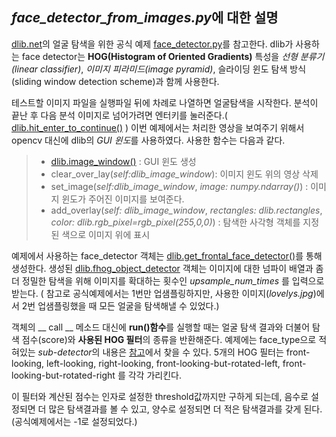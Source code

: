 ## *face_detector_from_images.py*에 대한 설명

[dlib.net](http://dlib.net/)의 얼굴 탐색을 위한 공식 예제 [face_detector.py](http://dlib.net/face_detector.py.html)를 참고한다. dlib가 사용하는 face detector는 **HOG(Histogram of Oriented Gradients)** 특성을 *선형 분류기(linear classifier)*, *이미지 피라미드(image pyramid)*,  슬라이딩 윈도 탐색 방식(sliding window detection scheme)과 함께 사용한다.

테스트할 이미지 파일을 실행파일 뒤에 차례로 나열하면 얼굴탐색을 시작한다.  분석이 끝난 후 다음 분석 이미지로 넘어가려면 엔터키를 눌러준다.( [dlib.hit_enter_to_continue()](http://dlib.net/python/index.html#dlib.hit_enter_to_continue) ) 이번 예제에서는 처리한 영상을 보여주기 위해서 opencv 대신에 dlib의 *GUI 윈도*를 사용하였다. 사용한 함수는 다음과 같다.

>-  [dlib.image_window()](http://dlib.net/python/index.html#dlib.image_window) : GUI 윈도 생성
>- clear_over_lay(*self:dlib_image_window*): 이미지 윈도 위의 영상 삭제
>- set_image(*self:dlib_image_window*, *image: numpy.ndarray()*) : 이미지 윈도가 주어진 이미지를 보여준다.
>- add_overlay(*self: dlib_image_window*, *rectangles: dlib.rectangles*, *color: dlib.rgb_pixel=rgb_pixel(255,0,0)*) : 탐색한 사각형 객체를 지정된 색으로 이미지 위에 표시



예제에서 사용하는 face_detector 객체는 [dlib.get_frontal_face_detector()](http://dlib.net/python/index.html#dlib.get_frontal_face_detector)를 통해 생성한다.  생성된 [dlib.fhog_object_detector](http://dlib.net/python/index.html#dlib.fhog_object_detector) 객체는 이미지에 대한 넘파이 배열과 좀더 정밀한 탐색을 위해 이미지를 확대하는 횟수인 *upsample_num_times* 를 입력으로 받는다. ( 참고로 공식예제에서는 1번만 업샘플링하지만, 사용한 이미지(*lovelys.jpg*)에서 2번 업샘플링했을 때 모든 얼굴을 탐색해낼 수 있었다.) 

객체의 __ call __ 메소드 대신에 **run()함수**를 실행할 때는 얼굴 탐색 결과와 더불어 탐색 점수(score)와 **사용된 HOG 필터**의 종류을 반환해준다. 예제에는 face_type으로 적혀있는 *sub-detector*의 내용은 [참고](https://github.com/davisking/dlib/blob/master/dlib/image_processing/frontal_face_detector.h)에서 찾을 수 있다. 5개의 HOG 필터는 front-looking, left-looking, right-looking,  front-looking-but-rotated-left, front-looking-but-rotated-right 를 각각 가리킨다. 

이 필터와 계산된 점수는 인자로 설정한 threshold값까지만 구하게 되는데, 음수로 설정되면 더 많은 탐색결과를 볼 수 있고, 양수로 설정되면 더 적은 탐색결과를 갖게 된다. (공식예제에서는 -1로 설정되었다.)

